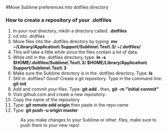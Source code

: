 #Move Sublime preferences into dotfiles directory
<h3>How to create a repository of your .dotfiles</h3>

<ol>
	<li>In your root directory, mkdir a directory called: <strong>.dotfiles</strong></li>
	<li>cd into .dotfiles</li>
	<li>Move files into the .dotfiles directory by typing: <strong>mv ~/Library/Application\ Support/Sublime\ Text\ 3/ ~/.dotfiles/</strong></li>
	<li>This will take a little while since the files contain a lot of data.</li>
	<li>While still in the .dotfiles directory, type: <strong>ln -s $HOME/.dotfiles/Sublime\ Text\ 3/ $HOME/Library/Application\ Support/Sublime\ Text\ 3</strong></li>
	<li>Make sure the Sublime directory is in the .dotfiles directory. Type: <strong>ls</strong></li>
	<li>Still in .dotfiles? Good! Create a git repository. Type in the command line: <strong>git init</strong></li>
	<li>Add and commit your files. Type: <strong>git add .</strong> then, <strong>git -m "initial commit"</strong></li>
	<li>Visit github.com and create a new repository.</li>
	<li>Copy the name of the repository</li>
	<li>Type: <strong>git remote add origin</strong> then paste in the repo name</li>
	<li>Type: <strong>git push -u origin master</strong></li>
<ol>
<p>As you make changes to your Sublime or other .files, make sure to push them to your new repo!</p>